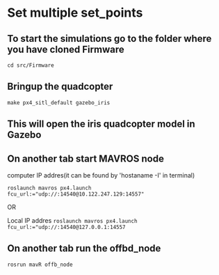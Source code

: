 # Set multiple set_points

## To start the simulations go to the folder where you have cloned Firmware

`cd src/Firmware`

## Bringup the quadcopter
`make px4_sitl_default gazebo_iris`
## This will open the iris quadcopter model in Gazebo

## On another tab start MAVROS node

computer IP addres(it can be found by 'hostaname -I' in terminal)

`roslaunch mavros px4.launch fcu_url:="udp://:14540@10.122.247.129:14557"`

OR

Local IP addres
`roslaunch mavros px4.launch fcu_url:="udp://:14540@127.0.0.1:14557`

## On another tab run the offbd_node

`rosrun mavR offb_node`

